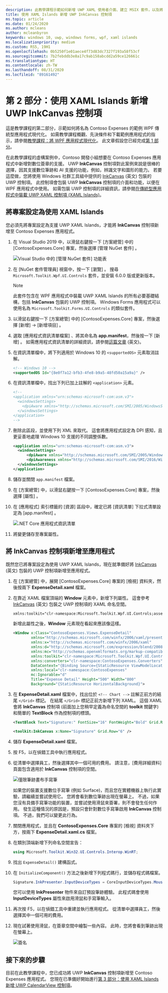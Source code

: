 ```yaml
---
description: 此教學課程示範如何新增 UWP XAML 使用者介面、建立 MSIX 套件，以及將其他新式元件併入您的 UWP 應用程式。
title: 使用 XAML Islands 新增 UWP InkCanvas 控制項
ms.topic: article
ms.date: 01/24/2020
ms.author: mcleans
author: mcleanbyron
keywords: windows 10, uwp, windows forms, wpf, xaml islands
ms.localizationpriority: medium
ms.custom: RS5, 19H1
ms.openlocfilehash: 0b5250f1e01aece4f73d83dc7327f193a58f53cf
ms.sourcegitcommit: 7b2febddb3e8a17c9ab158abcdd2a59ce126661c
ms.translationtype: HT
ms.contentlocale: zh-TW
ms.lasthandoff: 08/31/2020
ms.locfileid: "89161492"
---
```

# <a name="part-2-add-a-uwp-inkcanvas-control-using-xaml-islands"></a>第 2 部分：使用 XAML Islands 新增 UWP InkCanvas 控制項

這是教學課程的第二部分，示範如何將名為 Contoso Expenses 的範例 WPF 傳統型應用程式現代化。 如需教學課程概觀、先決條件和下載範例應用程式的指示，請參閱[教學課程：將 WPF 應用程式現代化](modernize-wpf-tutorial.md)。 此文章假設您已經完成[第 1 部分](modernize-wpf-tutorial-1.md)。

在此教學課程的虛構案例中，Contoso 開發小組想要在 Contoso Expenses 應用程式中新增對數位簽章的支援。 UWP **InkCanvas** 控制項對此案例來說是很棒的選擇，因其支援數位筆跡和 AI 支援的功能，例如，辨識文字和圖形的能力。 若要這麼做，您將使用 Windows 社群工具組中提供的 [InkCanvas](/windows/communitytoolkit/controls/wpf-winforms/inkcanvas) \(英文\) 包裝的 UWP 控制項。 此控制項會包裝 UWP **InkCanvas** 控制項的介面和功能，以便在 WPF 應用程式中使用。 如需包裝 UWP 控制項的詳細資訊，請參閱[在傳統型應用程式中裝載 UWP XAML 控制項 (XAML Islands)](xaml-islands.md)。

## <a name="configure-the-project-to-use-xaml-islands"></a>將專案設定為使用 XAML Islands

您必須先將專案設定為支援 UWP XAML Islands，才能將 **InkCanvas** 控制項新增至 Contoso Expenses 應用程式。

1. 在 Visual Studio 2019 中，以滑鼠右鍵按一下 [方案總管]  中的 [ContosoExpenses.Core]  專案，然後選擇 [管理 NuGet 套件]  。

    ![Visual Studio 中的 [管理 NuGet 套件] 功能表](images/wpf-modernize-tutorial//ManageNuGetPackages.png)

2. 在 [NuGet 套件管理員]  視窗中，按一下 [瀏覽]  。 搜尋 `Microsoft.Toolkit.Wpf.UI.Controls` 套件，並安裝 6.0.0 版或更新版本。

    > [!NOTE]
    > 此套件包含在 WPF 應用程式中裝載 UWP XAML Islands 的所有必要基礎結構，包括 **InkCanvas** 包裝的 UWP 控制項。 Windows Forms 應用程式可以使用名為 `Microsoft.Toolkit.Forms.UI.Controls` 的類似套件。

3. 以滑鼠右鍵按一下 [方案總管]  中的 [ContosoExpenses.Core]  專案，然後選擇 [新增] -> [新增項目]  。

4. 選取 [應用程式資訊清單檔案]  、將其命名為 **app.manifest**，然後按一下 [新增]  。 如需應用程式資訊清單的詳細資訊，請參閱[這篇文章](/windows/desktop/SbsCs/application-manifests) \(英文\)。

5. 在資訊清單檔中，將下列適用於 Windows 10 的 `<supportedOS>` 元素取消註解。

    ```xml
    <!-- Windows 10 -->
    <supportedOS Id="{8e0f7a12-bfb3-4fe8-b9a5-48fd50a15a9a}" />
    ```

6. 在資訊清單檔中，找出下列已加上註解的 `<application>` 元素。

    ```xml
    <!--
    <application xmlns="urn:schemas-microsoft-com:asm.v3">
      <windowsSettings>
        <dpiAware xmlns="http://schemas.microsoft.com/SMI/2005/WindowsSettings">true</dpiAware>
      </windowsSettings>
    </application>
    -->
    ```

7. 刪除此區段，並使用下列 XML 來取代。 這會將應用程式設定為 DPI 感知，且更妥善地處理 Windows 10 支援的不同調整係數。

    ```xml
    <application xmlns="urn:schemas-microsoft-com:asm.v3">
      <windowsSettings>
          <dpiAware xmlns="http://schemas.microsoft.com/SMI/2005/WindowsSettings">true/PM</dpiAware>
          <dpiAwareness xmlns="http://schemas.microsoft.com/SMI/2016/WindowsSettings">PerMonitorV2, PerMonitor</dpiAwareness>
      </windowsSettings>
    </application>
    ```

8. 儲存並關閉 `app.manifest` 檔案。

9. 在 [方案總管]  中，以滑鼠右鍵按一下 [ContosoExpenses.Core]  專案，然後選擇 [屬性]  。

10. 在 [應用程式]  索引標籤的 [資源]  區段中，確定已將 [資訊清單]  下拉式清單設定為 [app.manifest]  。

    ![.NET Core 應用程式資訊清單](images/wpf-modernize-tutorial/NetCoreAppManifest.png)

11. 將變更儲存至專案屬性。

## <a name="add-an-inkcanvas-control-to-the-app"></a>將 InkCanvas 控制項新增至應用程式

既然您已將專案設定為使用 UWP XAML Islands，現在就準備好將 [InkCanvas](/windows/communitytoolkit/controls/wpf-winforms/inkcanvas) \(英文\) 包裝的 UWP 控制項新增至應用程式。

1. 在 [方案總管]  中，展開 [ContosoExpenses.Core]  專案的 [檢視]  資料夾，然後按兩下 **ExpenseDetail.xaml** 檔案。

2. 在靠近 XAML 檔案頂端的 **Window** 元素中，新增下列屬性。 這會參考 [InkCanvas](/windows/communitytoolkit/controls/wpf-winforms/inkcanvas) \(英文\) 包裝之 UWP 控制項的 XAML 命名空間。

    ```xml
    xmlns:toolkit="clr-namespace:Microsoft.Toolkit.Wpf.UI.Controls;assembly=Microsoft.Toolkit.Wpf.UI.Controls"
    ```

    新增此屬性之後，**Window** 元素現在看起來應該像這樣。

    ```xml
    <Window x:Class="ContosoExpenses.Views.ExpenseDetail"
            xmlns="http://schemas.microsoft.com/winfx/2006/xaml/presentation"
            xmlns:x="http://schemas.microsoft.com/winfx/2006/xaml"
            xmlns:d="http://schemas.microsoft.com/expression/blend/2008"
            xmlns:mc="http://schemas.openxmlformats.org/markup-compatibility/2006"
            xmlns:toolkit="clr-namespace:Microsoft.Toolkit.Wpf.UI.Controls;assembly=Microsoft.Toolkit.Wpf.UI.Controls"
            xmlns:converters="clr-namespace:ContosoExpenses.Converters"
            DataContext="{Binding Source={StaticResource ViewModelLocator}, Path=ExpensesDetailViewModel}"
            xmlns:local="clr-namespace:ContosoExpenses"
            mc:Ignorable="d"
            Title="Expense Detail" Height="500" Width="800"
            Background="{StaticResource HorizontalBackground}">
    ```

4. 在 **ExpenseDetail.xaml** 檔案中，找出位於 `<!-- Chart -->` 註解正前方的結尾 `</Grid>` 標記。 在結尾 `</Grid>` 標記正前方新增下列 XAML。 這個 XAML 會將 **InkCanvas** 控制項 (前面加上您稍早定義為命名空間的 **toolkit** 關鍵字) 和簡單的 **TextBlock** 作為控制項的標頭。

    ```xml
    <TextBlock Text="Signature:" FontSize="16" FontWeight="Bold" Grid.Row="5" />

    <toolkit:InkCanvas x:Name="Signature" Grid.Row="6" />
    ```

5. 儲存 **ExpenseDetail.xaml** 檔案。

6. 按 F5，以在偵錯工具中執行應用程式。

7. 從清單中選擇員工，然後選擇其中一個可用的費用。 請注意，[費用詳細資料] 頁面包含適用於 **InkCanvas** 控制項的空間。

    ![僅限筆跡畫布手寫筆](images/wpf-modernize-tutorial/InkCanvasPenOnly.png)

    如果您的裝置支援數位手寫筆 (例如 Surface)，而且您在實體機器上執行此實驗，請繼續並嘗試使用它。 您將會看到數位筆跡出現在螢幕上。 不過，如果您沒有具備手寫筆功能的裝置，並嘗試使用滑鼠來簽署，則不會發生任何作用。 發生這種情況的原因是，預設只會針對數位手寫筆啟用 **InkCanvas** 控制項。 不過，我們可以變更此行為。

8. 關閉應用程式，並且在 **ContosoExpenses.Core** 專案的 [檢視]  資料夾下方，按兩下 **ExpenseDetail.xaml.cs** 檔案。

9. 在類別頂端新增下列命名空間宣告：

    ```csharp
    using Microsoft.Toolkit.Win32.UI.Controls.Interop.WinRT;
    ```

10. 找出 `ExpenseDetail()` 建構函式。

11. 在 `InitializeComponent()` 方法之後新增下列程式碼行，並儲存程式碼檔案。

    ```csharp
    Signature.InkPresenter.InputDeviceTypes = CoreInputDeviceTypes.Mouse | CoreInputDeviceTypes.Pen;
    ```

    您可以使用 **InkPresenter** 物件來自訂預設筆跡體驗。 此程式碼會使用 **InputDeviceTypes** 屬性來啟用滑鼠和手寫筆輸入。

12. 再次按 F5，以在偵錯工具中重建並執行應用程式。 從清單中選擇員工，然後選擇其中一個可用的費用。

13. 現在試著使用滑鼠，在簽章空間中繪製一些內容。 此時，您將會看到筆跡出現在螢幕上。

    ![簽名](images/wpf-modernize-tutorial/Signature.png)

## <a name="next-steps"></a>接下來的步驟

目前在此教學課程中，您已成功將 UWP **InkCanvas** 控制項新增至 Contoso Expenses 應用程式。 您現在已準備好開始進行[第 3 部分：使用 XAML Islands 新增 UWP CalendarView 控制項](modernize-wpf-tutorial-3.md)。